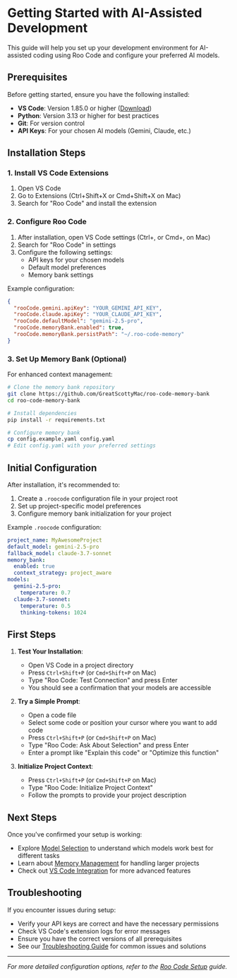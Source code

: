# Getting Started with AI-Assisted Development

This guide will help you set up your development environment for AI-assisted coding using Roo Code and configure your preferred AI models.

## Prerequisites

Before getting started, ensure you have the following installed:

- **VS Code**: Version 1.85.0 or higher ([Download](https://code.visualstudio.com/))
- **Python**: Version 3.13 or higher for best practices
- **Git**: For version control
- **API Keys**: For your chosen AI models (Gemini, Claude, etc.)

## Installation Steps

### 1. Install VS Code Extensions

1. Open VS Code
2. Go to Extensions (Ctrl+Shift+X or Cmd+Shift+X on Mac)
3. Search for "Roo Code" and install the extension

### 2. Configure Roo Code

1. After installation, open VS Code settings (Ctrl+, or Cmd+, on Mac)
2. Search for "Roo Code" in settings
3. Configure the following settings:
   - API keys for your chosen models
   - Default model preferences
   - Memory bank settings

Example configuration:

```json
{
  "rooCode.gemini.apiKey": "YOUR_GEMINI_API_KEY",
  "rooCode.claude.apiKey": "YOUR_CLAUDE_API_KEY",
  "rooCode.defaultModel": "gemini-2.5-pro",
  "rooCode.memoryBank.enabled": true,
  "rooCode.memoryBank.persistPath": "~/.roo-code-memory"
}
```

### 3. Set Up Memory Bank (Optional)

For enhanced context management:

```bash
# Clone the memory bank repository
git clone https://github.com/GreatScottyMac/roo-code-memory-bank
cd roo-code-memory-bank

# Install dependencies
pip install -r requirements.txt

# Configure memory bank
cp config.example.yaml config.yaml
# Edit config.yaml with your preferred settings
```

## Initial Configuration

After installation, it's recommended to:

1. Create a `.roocode` configuration file in your project root
2. Set up project-specific model preferences
3. Configure memory bank initialization for your project

Example `.roocode` configuration:

```yaml
project_name: MyAwesomeProject
default_model: gemini-2.5-pro
fallback_model: claude-3.7-sonnet
memory_bank:
  enabled: true
  context_strategy: project_aware
models:
  gemini-2.5-pro:
    temperature: 0.7
  claude-3.7-sonnet:
    temperature: 0.5
    thinking-tokens: 1024
```

## First Steps

1. **Test Your Installation**:
   - Open VS Code in a project directory
   - Press `Ctrl+Shift+P` (or `Cmd+Shift+P` on Mac)
   - Type "Roo Code: Test Connection" and press Enter
   - You should see a confirmation that your models are accessible

2. **Try a Simple Prompt**:
   - Open a code file
   - Select some code or position your cursor where you want to add code
   - Press `Ctrl+Shift+P` (or `Cmd+Shift+P` on Mac)
   - Type "Roo Code: Ask About Selection" and press Enter
   - Enter a prompt like "Explain this code" or "Optimize this function"

3. **Initialize Project Context**:
   - Press `Ctrl+Shift+P` (or `Cmd+Shift+P` on Mac)
   - Type "Roo Code: Initialize Project Context"
   - Follow the prompts to provide your project description

## Next Steps

Once you've confirmed your setup is working:

- Explore [Model Selection](model_selection.md) to understand which models work best for different tasks
- Learn about [Memory Management](memory_management.md) for handling larger projects
- Check out [VS Code Integration](vs_code_integration.md) for more advanced features

## Troubleshooting

If you encounter issues during setup:

- Verify your API keys are correct and have the necessary permissions
- Check VS Code's extension logs for error messages
- Ensure you have the correct versions of all prerequisites
- See our [Troubleshooting Guide](troubleshooting.md) for common issues and solutions

---

*For more detailed configuration options, refer to the [Roo Code Setup](roo_code_setup.md) guide.*
